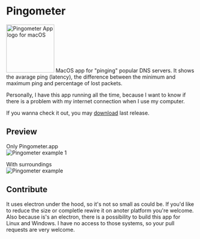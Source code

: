# Pingometer

<img alt="Pingometer App logo for macOS" src="https://raw.githubusercontent.com/ymatuhin/pingometer/main/src/logo.png" width="128" height="128" /> 
MacOS app for "pinging" popular DNS servers. It shows the avarage ping (latency), the difference between the minimum and maximum ping and percentage of lost packets.

Personally, I have this app running all the time, because I want to know if there is a problem with my internet connection when I use my computer.

If you wanna check it out, you may [download](https://github.com/ymatuhin/ping-ping-ping/releases/latest) last release.

## Preview

Only Pingometer.app  
![Pingometer example 1](https://raw.githubusercontent.com/ymatuhin/pingometer/main/example.png)

With surroundings  
![Pingometer example](https://raw.githubusercontent.com/ymatuhin/pingometer/main/example2.png)

## Contribute

It uses electron under the hood, so it's not so small as could be. If you'd like to reduce the size or completle rewire it on anoter platform you're welcome. Also because is's an electron, there is a possibility to build this app for Linux and Windows. I have no access to those systems, so your pull requests are very welcome.
